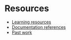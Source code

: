 # Resources

- [Learning resources](learning-resources.md)
- [Documentation references]((doc-references._md))
- [Past work](past-work.md)
